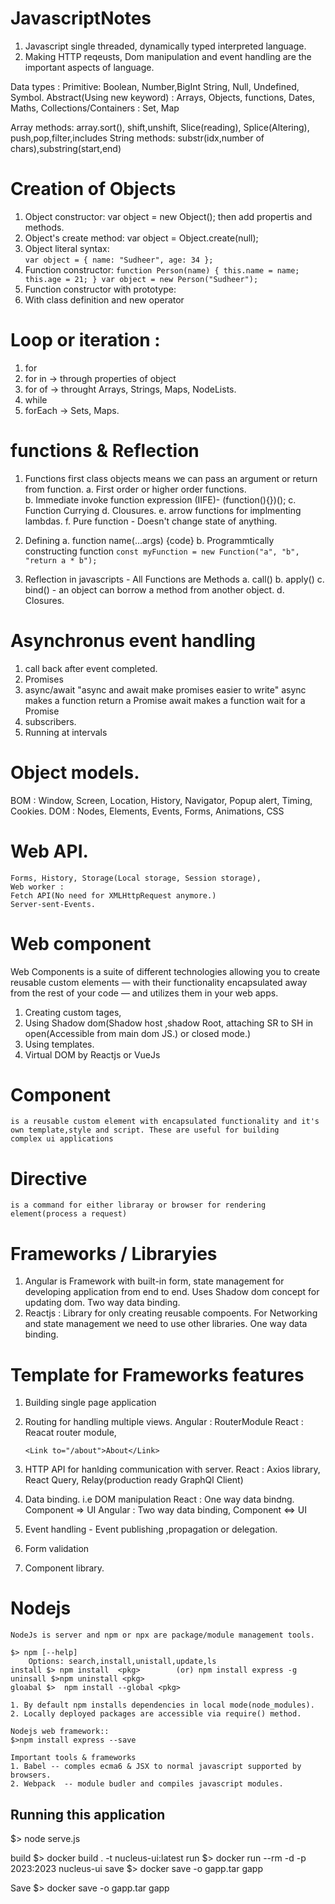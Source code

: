 # JavascriptNotes
1. Javascript single threaded, dynamically typed interpreted language. 
2. Making HTTP reqeusts, Dom manipulation and event handling are the important aspects of language.

Data types :
Primitive: Boolean, Number,BigInt String, Null, Undefined, Symbol.
Abstract(Using new keyword) : Arrays, Objects, functions, Dates, Maths,
Collections/Containers : Set, Map

Array methods: array.sort(), shift,unshift, Slice(reading), Splice(Altering), push,pop,filter,includes
String methods: substr(idx,number of chars),substring(start,end)


# Creation of Objects
1. Object constructor: var object = new Object(); then add propertis and methods.
2. Object's create method:  var object = Object.create(null);
3. Object literal syntax:  
    `var object = {
     name: "Sudheer",
     age: 34
    };`
4. Function constructor: 
    `function Person(name) {
    this.name = name;
    this.age = 21;
}
var object = new Person("Sudheer");`
5. Function constructor with prototype:
6. With class definition and new operator

# Loop or iteration  : 
1. for 
2. for in -> through properties of object
3. for of ->  throught Arrays, Strings, Maps, NodeLists.
4. while
5. forEach -> Sets, Maps.

# functions & Reflection
1. Functions first class objects means we can pass an argument or return from function. 
    a. First order or higher order functions.  
    b. Immediate invoke function expression (IIFE)- (function(){})();
    c. Function Currying 
    d. Clousures.
    e. arrow functions for implmenting lambdas.
    f. Pure function - Doesn't change state of anything.
 2. Defining 
    a. function name(...args) {code}
    b. Programmtically constructing function 
        `const myFunction = new Function("a", "b", "return a * b");`

2. Reflection in javascripts - All Functions are Methods
    a. call()
    b. apply()
    c. bind() - an object can borrow a method from another object.
    d. Closures.


# Asynchronus event handling
  1. call back after event completed.
  2. Promises
  3. async/await
    "async and await make promises easier to write"
     async makes a function return a Promise
     await makes a function wait for a Promise
  4. subscribers.
  5. Running at intervals

# Object models.
   BOM : Window, Screen, Location, History, Navigator, Popup alert, Timing, Cookies.
   DOM : Nodes, Elements, Events, Forms, Animations, CSS

# Web API.
    Forms, History, Storage(Local storage, Session storage), 
    Web worker : 
    Fetch API(No need for XMLHttpRequest anymore.)
    Server-sent-Events.

# Web component
 Web Components is a suite of different technologies allowing you to create reusable custom elements — with their functionality 
 encapsulated away from the rest of your code — and utilizes them in your web apps.
 1. Creating custom tages,
 2. Using Shadow dom(Shadow host ,shadow Root, attaching SR to SH in open(Accessible from main dom JS.) or closed mode.)
 3. Using templates.
 4. Virtual DOM by Reactjs or VueJs

# Component
    is a reusable custom element with encapsulated functionality and it's own template,style and script. These are useful for building 
    complex ui applications
# Directive 
    is a command for either libraray or browser for rendering element(process a request)


# Frameworks / Libraryies
  1. Angular 
     is Framework with built-in form, state management for developing application from end to end. 
     Uses Shadow dom concept for updating dom.
     Two way data binding.
  2. Reactjs : 
     Library for only creating reusable compoents. For Networking and state management we need to use other libraries. 
     One way data binding.



# Template for Frameworks features
 1. Building single page application
 2. Routing for handling multiple views.
    Angular : RouterModule
    React : Reacat router module, 
        <BrowserRouter>
        <Route path="/" component={Home} />
        <Route path="/about" component={About} />
        </BrowserRouter>

        <Link to="/about">About</Link>

 2. HTTP API for hanlding communication with server. 
    React : Axios library, React Query, Relay(production ready GraphQl Client)

 3. Data binding. i.e DOM manipulation
      React : One way data bindng. Component => UI
      Angular : Two way data binding, Component <=> UI
 4. Event handling - Event publishing ,propagation or delegation.
 5. Form validation
 6. Component library.




# Nodejs
    NodeJs is server and npm or npx are package/module management tools.

    $> npm [--help]
        Options: search,install,unistall,update,ls
    install $> npm install  <pkg>        (or) npm install express -g 
    uninsall $>npm uninstall <pkg>
    gloabal $>  npm install --global <pkg>

    1. By default npm installs dependencies in local mode(node_modules).
    2. Locally deployed packages are accessible via require() method. 

    Nodejs web framework::
    $>npm install express --save

    Important tools & frameworks
    1. Babel -- comples ecma6 & JSX to normal javascript supported by browsers.
    2. Webpack  -- module budler and compiles javascript modules.



## Running this application 
$> node serve.js 


build $> docker build . -t nucleus-ui:latest
run $> docker run --rm -d -p 2023:2023 nucleus-ui
save $> docker save -o gapp.tar gapp

Save $> docker save -o gapp.tar gapp